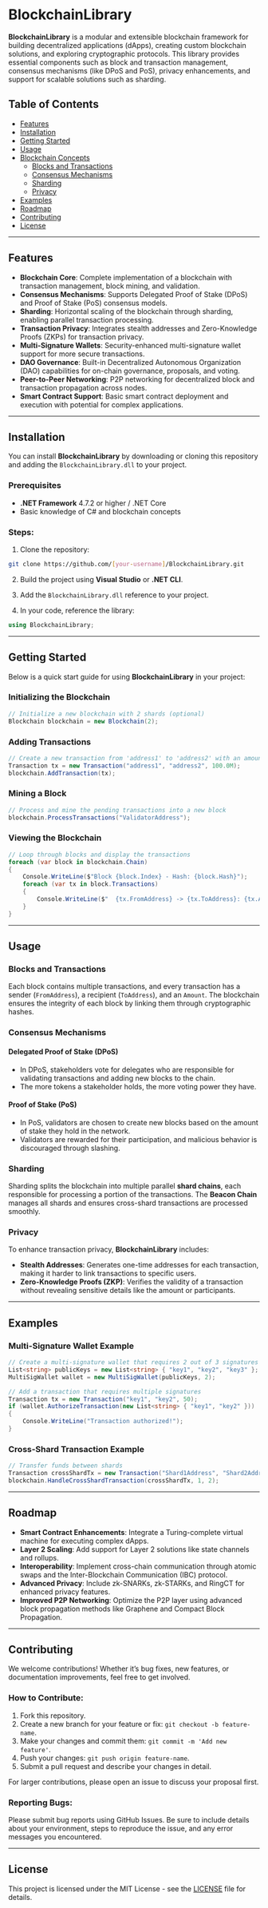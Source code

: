 # BlockchainLibrary

**BlockchainLibrary** is a modular and extensible blockchain framework for building decentralized applications (dApps), creating custom blockchain solutions, and exploring cryptographic protocols. This library provides essential components such as block and transaction management, consensus mechanisms (like DPoS and PoS), privacy enhancements, and support for scalable solutions such as sharding.

## Table of Contents

- [Features](#features)
- [Installation](#installation)
- [Getting Started](#getting-started)
- [Usage](#usage)
- [Blockchain Concepts](#blockchain-concepts)
  - [Blocks and Transactions](#blocks-and-transactions)
  - [Consensus Mechanisms](#consensus-mechanisms)
  - [Sharding](#sharding)
  - [Privacy](#privacy)
- [Examples](#examples)
- [Roadmap](#roadmap)
- [Contributing](#contributing)
- [License](#license)

---

## Features

- **Blockchain Core**: Complete implementation of a blockchain with transaction management, block mining, and validation.
- **Consensus Mechanisms**: Supports Delegated Proof of Stake (DPoS) and Proof of Stake (PoS) consensus models.
- **Sharding**: Horizontal scaling of the blockchain through sharding, enabling parallel transaction processing.
- **Transaction Privacy**: Integrates stealth addresses and Zero-Knowledge Proofs (ZKPs) for transaction privacy.
- **Multi-Signature Wallets**: Security-enhanced multi-signature wallet support for more secure transactions.
- **DAO Governance**: Built-in Decentralized Autonomous Organization (DAO) capabilities for on-chain governance, proposals, and voting.
- **Peer-to-Peer Networking**: P2P networking for decentralized block and transaction propagation across nodes.
- **Smart Contract Support**: Basic smart contract deployment and execution with potential for complex applications.

---

## Installation

You can install **BlockchainLibrary** by downloading or cloning this repository and adding the `BlockchainLibrary.dll` to your project.

### Prerequisites

- **.NET Framework** 4.7.2 or higher / .NET Core
- Basic knowledge of C# and blockchain concepts

### Steps:

1. Clone the repository:

```bash
git clone https://github.com/[your-username]/BlockchainLibrary.git
```

2. Build the project using **Visual Studio** or **.NET CLI**.

3. Add the `BlockchainLibrary.dll` reference to your project.

4. In your code, reference the library:

```csharp
using BlockchainLibrary;
```

---

## Getting Started

Below is a quick start guide for using **BlockchainLibrary** in your project:

### Initializing the Blockchain

```csharp
// Initialize a new blockchain with 2 shards (optional)
Blockchain blockchain = new Blockchain(2);
```

### Adding Transactions

```csharp
// Create a new transaction from 'address1' to 'address2' with an amount of 100
Transaction tx = new Transaction("address1", "address2", 100.0M);
blockchain.AddTransaction(tx);
```

### Mining a Block

```csharp
// Process and mine the pending transactions into a new block
blockchain.ProcessTransactions("ValidatorAddress");
```

### Viewing the Blockchain

```csharp
// Loop through blocks and display the transactions
foreach (var block in blockchain.Chain)
{
    Console.WriteLine($"Block {block.Index} - Hash: {block.Hash}");
    foreach (var tx in block.Transactions)
    {
        Console.WriteLine($"  {tx.FromAddress} -> {tx.ToAddress}: {tx.Amount}");
    }
}
```

---

## Usage

### Blocks and Transactions

Each block contains multiple transactions, and every transaction has a sender (`FromAddress`), a recipient (`ToAddress`), and an `Amount`. The blockchain ensures the integrity of each block by linking them through cryptographic hashes.

### Consensus Mechanisms

#### Delegated Proof of Stake (DPoS)

- In DPoS, stakeholders vote for delegates who are responsible for validating transactions and adding new blocks to the chain.
- The more tokens a stakeholder holds, the more voting power they have.

#### Proof of Stake (PoS)

- In PoS, validators are chosen to create new blocks based on the amount of stake they hold in the network.
- Validators are rewarded for their participation, and malicious behavior is discouraged through slashing.

### Sharding

Sharding splits the blockchain into multiple parallel **shard chains**, each responsible for processing a portion of the transactions. The **Beacon Chain** manages all shards and ensures cross-shard transactions are processed smoothly.

### Privacy

To enhance transaction privacy, **BlockchainLibrary** includes:
- **Stealth Addresses**: Generates one-time addresses for each transaction, making it harder to link transactions to specific users.
- **Zero-Knowledge Proofs (ZKP)**: Verifies the validity of a transaction without revealing sensitive details like the amount or participants.

---

## Examples

### Multi-Signature Wallet Example

```csharp
// Create a multi-signature wallet that requires 2 out of 3 signatures
List<string> publicKeys = new List<string> { "key1", "key2", "key3" };
MultiSigWallet wallet = new MultiSigWallet(publicKeys, 2);

// Add a transaction that requires multiple signatures
Transaction tx = new Transaction("key1", "key2", 50);
if (wallet.AuthorizeTransaction(new List<string> { "key1", "key2" }))
{
    Console.WriteLine("Transaction authorized!");
}
```

### Cross-Shard Transaction Example

```csharp
// Transfer funds between shards
Transaction crossShardTx = new Transaction("Shard1Address", "Shard2Address", 200);
blockchain.HandleCrossShardTransaction(crossShardTx, 1, 2);
```

---

## Roadmap

- **Smart Contract Enhancements**: Integrate a Turing-complete virtual machine for executing complex dApps.
- **Layer 2 Scaling**: Add support for Layer 2 solutions like state channels and rollups.
- **Interoperability**: Implement cross-chain communication through atomic swaps and the Inter-Blockchain Communication (IBC) protocol.
- **Advanced Privacy**: Include zk-SNARKs, zk-STARKs, and RingCT for enhanced privacy features.
- **Improved P2P Networking**: Optimize the P2P layer using advanced block propagation methods like Graphene and Compact Block Propagation.

---

## Contributing

We welcome contributions! Whether it’s bug fixes, new features, or documentation improvements, feel free to get involved.

### How to Contribute:

1. Fork this repository.
2. Create a new branch for your feature or fix: `git checkout -b feature-name`.
3. Make your changes and commit them: `git commit -m 'Add new feature'`.
4. Push your changes: `git push origin feature-name`.
5. Submit a pull request and describe your changes in detail.

For larger contributions, please open an issue to discuss your proposal first.

### Reporting Bugs:

Please submit bug reports using GitHub Issues. Be sure to include details about your environment, steps to reproduce the issue, and any error messages you encountered.

---

## License

This project is licensed under the MIT License - see the [LICENSE](LICENSE) file for details.
